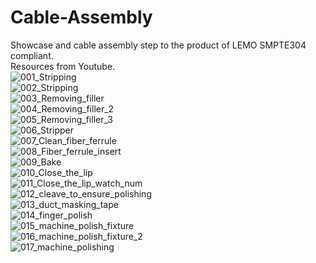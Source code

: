 # Cable-Assembly
Showcase and cable assembly step to the product of LEMO SMPTE304 compliant.<br>
Resources from Youtube. <br>
![001_Stripping](https://github.com/cloudchentrial/Cable-assembly/assets/31240078/7a446743-3a84-4dc5-b0cb-c59c64492c87)  
![002_Stripping](https://github.com/cloudchentrial/Cable-assembly/assets/31240078/4fa78323-b564-4986-8a09-d349c822b8ef)  
![003_Removing_filler](https://github.com/cloudchentrial/Cable-assembly/assets/31240078/a719c13b-0ed7-4bb1-ba0c-d1df34474bbf)  
![004_Removing_filler_2](https://github.com/cloudchentrial/Cable-assembly/assets/31240078/db0c2793-6114-497e-aa82-2e0a0d790c49)  
![005_Removing_filler_3](https://github.com/cloudchentrial/Cable-assembly/assets/31240078/acbb07e5-0b75-48f4-a97b-b45924256bdb)  
![006_Stripper](https://github.com/cloudchentrial/Cable-assembly/assets/31240078/b799b553-2cfc-46be-bed4-39ab914bf69d)   
![007_Clean_fiber_ferrule](https://github.com/cloudchentrial/Cable-assembly/assets/31240078/1e3878d0-d23c-4f02-a862-859e64145473)  
![008_Fiber_ferrule_insert](https://github.com/cloudchentrial/Cable-assembly/assets/31240078/efb84403-0e5e-4cf0-bb3f-1d7ce32dfee5)  
![009_Bake](https://github.com/cloudchentrial/Cable-assembly/assets/31240078/348eb150-b793-41ed-958d-eaa4b8a43200)  
![010_Close_the_lip](https://github.com/cloudchentrial/Cable-assembly/assets/31240078/77283a1e-4005-4e8d-aaea-582ef97ecf44)  
![011_Close_the_lip_watch_num](https://github.com/cloudchentrial/Cable-assembly/assets/31240078/6f854982-cef3-4367-b895-113f5d4e62b0)  
![012_cleave_to_ensure_polishing](https://github.com/cloudchentrial/Cable-assembly/assets/31240078/33f6eced-9a49-4d93-8b2f-e43619055e27)  
![013_duct_masking_tape](https://github.com/cloudchentrial/Cable-assembly/assets/31240078/2d20e7e7-ceb3-4157-9826-9377e4fe2542)  
![014_finger_polish](https://github.com/cloudchentrial/Cable-assembly/assets/31240078/238dbc06-45f1-4fd5-a52a-d5e8c472ee51)  
![015_machine_polish_fixture](https://github.com/cloudchentrial/Cable-assembly/assets/31240078/64c97cb5-729b-470c-a216-77367ab647af)  
![016_machine_polish_fixture_2](https://github.com/cloudchentrial/Cable-assembly/assets/31240078/3d369522-3b05-4b1f-8dfb-06d07df1a77b)  
![017_machine_polishing](https://github.com/cloudchentrial/Cable-assembly/assets/31240078/e2825cb5-7b2c-4149-8800-f02daa7cb59f)  


























